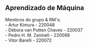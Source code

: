 ## Aprendizado de Máquina


Membros do grupo & RM's:
<br> - Artur Kimura - 220048
<br> - Débora van Putten Chaves - 220037
<br> - Pedro H. M. Zanineli - 220068
<br> - Vitor Barelli - 220072
